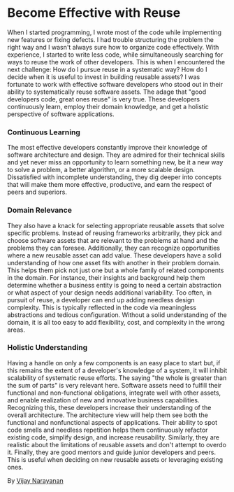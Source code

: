 # Become Effective with Reuse

When I started programming, I wrote most of the code while implementing new features or fixing defects. I had trouble structuring the problem the right way and I wasn't always sure how to organize code effectively. With experience, I started to write less code, while simultaneously searching for ways to reuse the work of other developers. This is when I encountered the next challenge: How do I pursue reuse in a systematic way? How do I decide when it is useful to invest in building reusable assets? I was fortunate to work with effective software developers who stood out in their ability to systematically reuse software assets. The adage that "good developers code, great ones reuse" is very true. These developers continuously learn, employ their domain knowledge, and get a holistic perspective of software applications.

### Continuous Learning

The most effective developers constantly improve their knowledge of software architecture and design. They are admired for their technical skills and yet never miss an opportunity to learn something new, be it a new way to solve a problem, a better algorithm, or a more scalable design. Dissatisfied with incomplete understanding, they dig deeper into concepts that will make them more effective, productive, and earn the respect of peers and superiors.

### Domain Relevance

They also have a knack for selecting appropriate reusable assets that solve specific problems. Instead of reusing frameworks arbitrarily, they pick and choose software assets that are relevant to the problems at hand and the problems they can foresee. Additionally, they can recognize opportunities where a new reusable asset can add value. These developers have a solid understanding of how one asset fits with another in their problem domain. This helps them pick not just one but a whole family of related components in the domain. For instance, their insights and background help them determine whether a business entity is going to need a certain abstraction or what aspect of your design needs additional variability. Too often, in pursuit of reuse, a developer can end up adding needless design complexity. This is typically reflected in the code via meaningless abstractions and tedious configuration. Without a solid understanding of the domain, it is all too easy to add flexibility, cost, and complexity in the wrong areas.

### Holistic Understanding

Having a handle on only a few components is an easy place to start but, if this remains the extent of a developer's knowledge of a system, it will inhibit scalability of systematic reuse efforts. The saying "the whole is greater than the sum of parts" is very relevant here. Software assets need to fulfill their functional and non-functional obligations, integrate well with other assets, and enable realization of new and innovative business capabilities. Recognizing this, these developers increase their understanding of the overall architecture. The architecture view will help them see both the functional and nonfunctional aspects of applications. Their ability to spot code smells and needless repetition helps them continuously refactor existing code, simplify design, and increase reusability. Similarly, they are realistic about the limitations of reusable assets and don't attempt to overdo it. Finally, they are good mentors and guide junior developers and peers. This is useful when deciding on new reusable assets or leveraging existing ones.

By [Vijay Narayanan](http://programmer.97things.oreilly.com/wiki/index.php/Vijay_Narayanan)
